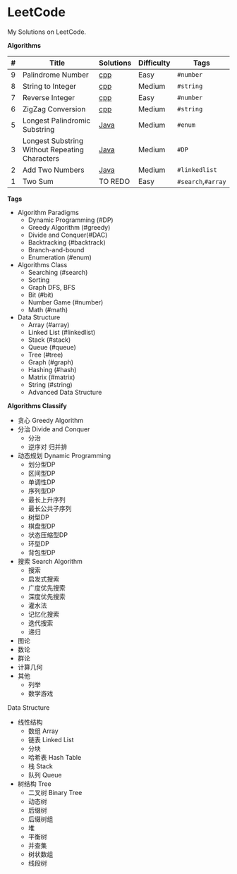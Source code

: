 # LeetCode

My Solutions on LeetCode.

**Algorithms**

| #    | Title                                          | Solutions                                                    | Difficulty | Tags               |
| ---- | ---------------------------------------------- | ------------------------------------------------------------ | ---------- | ------------------ |
| 9    | Palindrome Number                              | [cpp](algorithms/cpp/0009-PalindromeNumber)                  | Easy       | `#number`          |
| 8    | String to Integer                              | [cpp](algorithms/cpp/0008-StringToInteger/StringToInteger.cpp) | Medium     | `#string`          |
| 7    | Reverse Integer                                | [cpp](algorithms/cpp/0007-ReverseInteger/ReverseInteger.cpp) | Easy       | `#number`          |
| 6    | ZigZag Conversion                              | [cpp](algorithms/cpp/0006-ZigZagConversion/ZigZagConversion.cpp) | Medium     | `#string`          |
| 5    | Longest Palindromic Substring                  | [Java](algorithms/java/5LongestPalindromicSubstring/LongestPalindromicSubstring.java) | Medium     | `#enum`            |
| 3    | Longest Substring Without Repeating Characters | [Java](algorithms/java/3LongestSubstringWithoutRepeatingCharacters/LongestSubstringWithoutRepeatingCharacters.java) | Medium     | `#DP`              |
| 2    | Add Two Numbers                                | [Java](algorithms/java/2AddTwoNumbers/AddTwoNumbers.java)    | Medium     | `#linkedlist`      |
| 1    | Two Sum                                        | TO REDO                                                      | Easy       | `#search`,`#array` |

**Tags**

- Algorithm Paradigms
  - Dynamic Programming (#DP)
  - Greedy Algorithm (#greedy)
  - Divide and Conquer(#DAC)
  - Backtracking (#backtrack)
  - Branch-and-bound 
  - Enumeration (#enum)
- Algorithms Class
  - Searching (#search)
  - Sorting
  - Graph DFS, BFS
  - Bit (#bit)
  - Number Game (#number)
  - Math (#math)
- Data Structure
  - Array (#array)
  - Linked List (#linkedlist)
  - Stack (#stack)
  - Queue (#queue)
  - Tree (#tree)
  - Graph (#graph)
  - Hashing (#hash)
  - Matrix (#matrix)
  - String (#string)
  - Advanced Data Structure



**Algorithms Classify**

- 贪心 Greedy Algorithm 
- 分治 Divide and Conquer
  - 分治
  - 逆序对 归并排
- 动态规划 Dynamic Programming
  - 划分型DP
  - 区间型DP
  - 单调性DP
  - 序列型DP
  - 最长上升序列
  - 最长公共子序列
  - 树型DP
  - 棋盘型DP
  - 状态压缩型DP
  - 环型DP
  - 背包型DP
- 搜索 Search Algorithm
  - 搜索
  - 启发式搜索
  - 广度优先搜索
  - 深度优先搜索
  - 灌水法
  - 记忆化搜索
  - 迭代搜索
  - 递归
- 图论
- 数论
- 群论
- 计算几何
- 其他
  - 列举
  - 数学游戏 

Data Structure

- 线性结构
  - 数组 Array
  - 链表 Linked List
  - 分块
  - 哈希表 Hash Table
  - 栈 Stack
  - 队列 Queue
- 树结构 Tree
  - 二叉树 Binary Tree 
  - 动态树
  - 后缀树
  - 后缀树组
  - 堆
  - 平衡树
  - 并查集
  - 树状数组
  - 线段树